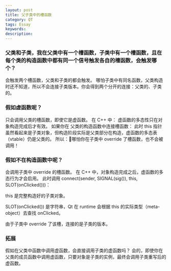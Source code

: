```yaml
---
layout: post
title: 父子类中的槽函数
category: QT
tags: Essay
keywords: 
description: 
---
```

### 父类和子类，我在父类中有一个槽函数，子类中有一个槽函数，且在每个类的构造函数中都有同一个信号触发各自的槽函数，会触发哪个？
会触发两个槽函数，父类和子类的都会触发。
哪怕子类中有同名函数，父类构造时还不知道，所以不会连接子类版本。你会得到两个分开的连接：父类的、子类的。

### 假如虚函数呢？
只会调用父类的槽函数，即使它是虚函数。
在 C++ 中：
虚函数的多态性只在对象构造完成后才有效。
如果你在 父类的构造函数中连接槽函数：
此时 this 指针虽然看起来是子类对象，但构造阶段实际是父类部分在构造，虚函数的多态表（vtable）仍是父类的。
所以：🔹哪怕你在子类中 override 了槽函数，也不会被调用！

### 假如不在构造函数中呢？
会调用子类中 override 的槽函数。
在 C++ 中，对象构造完成之后，虚函数的多态行为才会启用。
此时调用 connect(sender, SIGNAL(sig()), this, SLOT(onClicked()))：

this 是完整构造好的子类对象。

SLOT(onClicked()) 是字符串，Qt 在 runtime 会根据 this 的实际类型（meta-object）去查找 onClicked。

由于子类中 override 了该槽，连接的是子类的版本。

### 拓展
假如在父类中函数中调用虚函数，会直接调用子类的虚函数吗？
会的，即使你在父类的成员函数中调用虚函数，只要对象是子类的实例，最终会调用子类重写后的虚函数。
